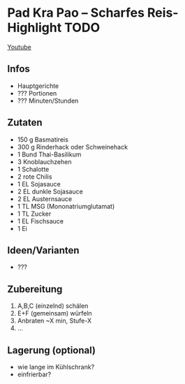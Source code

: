 # Pad Kra Pao – Scharfes Reis-Highlight TODO
[Youtube](https://youtu.be/j1c8tO-_OvI?si=obe44jykyyEPK_2p)

## Infos
- Hauptgerichte
- ??? Portionen
- ??? Minuten/Stunden
  
## Zutaten
- 150 g Basmatireis
- 300 g Rinderhack oder Schweinehack
- 1 Bund Thai-Basilikum
- 3 Knoblauchzehen
- 1 Schalotte
- 2 rote Chilis
- 1 EL Sojasauce
- 2 EL dunkle Sojasauce
- 2 EL Austernsauce
- 1 TL MSG (Mononatriumglutamat)
- 1 TL Zucker
- 1 EL Fischsauce
- 1 Ei

## Ideen/Varianten
- ???

## Zubereitung
1. A,B,C (einzelnd) schälen
2. E+F (gemeinsam) würfeln
3. Anbraten ~X min, Stufe-X
4. ...

## Lagerung (optional)
- wie lange im Kühlschrank?
- einfrierbar?
